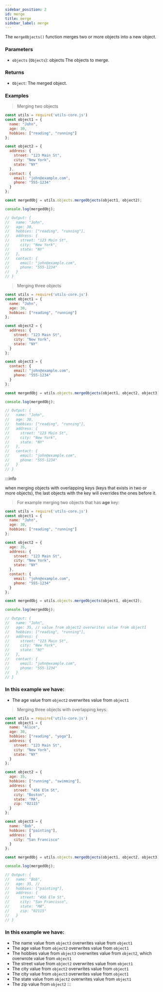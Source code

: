 ```yaml
---
sidebar_position: 2
id: merge
title: merge
sidebar_label: merge
---
```


The `mergeObjects()` function merges two or more objects into a new object.

### Parameters

- `objects` (`Objects`): objects The objects to merge.

### Returns

- `Object`: The merged object.

### Examples

> Merging two objects

```javascript
const utils = require('utils-core.js')
const object1 = {
  name: "John",
  age: 30,
  hobbies: ["reading", "running"]
};

const object2 = {
  address: {
    street: "123 Main St",
    city: "New York",
    state: "NY"
  },
  contact: {
    email: "john@example.com",
    phone: "555-1234"
  }
};

const mergedObj = utils.objects.mergeObjects(object1, object2);

console.log(mergedObj);

// Output: {
//   name: "John",
//   age: 30,
//   hobbies: ["reading", "running"],
//   address: {
//     street: "123 Main St",
//     city: "New York",
//     state: "NY"
//   },
//   contact: {
//     email: "john@example.com",
//     phone: "555-1234"
//   }
// }
```

> Merging three objects

```javascript
const utils = require('utils-core.js')
const object1 = {
  name: "John",
  age: 30,
  hobbies: ["reading", "running"]
};

const object2 = {
  address: {
    street: "123 Main St",
    city: "New York",
    state: "NY"
  }
};

const object3 = {
  contact: {
    email: "john@example.com",
    phone: "555-1234"
  }
};

const mergedObj = utils.objects.mergeObjects(object1, object2, object3);

console.log(mergedObj);

// Output: {
//   name: "John",
//   age: 30,
//   hobbies: ["reading", "running"],
//   address: {
//     street: "123 Main St",
//     city: "New York",
//     state: "NY"
//   },
//   contact: {
//     email: "john@example.com",
//     phone: "555-1234"
//   }
// }
```
:::info

when merging objects with overlapping keys (keys that exists in two or more objects), the last objects with the key will overrides the ones before it.

> For example merging two objects that has **age** key:

```javascript
const utils = require('utils-core.js')
const object1 = {
  name: "John",
  age: 30,
  hobbies: ["reading", "running"]
};

const object2 = {
  age: 35,
  address: {
    street: "123 Main St",
    city: "New York",
    state: "NY"
  },
  contact: {
    email: "john@example.com",
    phone: "555-1234"
  }
};

const mergedObj = utils.objects.mergeObjects(object1, object2);

console.log(mergedObj);

// Output: {
//   name: "John",
//   age: 35, // value from object2 overwrites value from object1
//   hobbies: ["reading", "running"],
//   address: {
//     street: "123 Main St",
//     city: "New York",
//     state: "NY"
//   },
//   contact: {
//     email: "john@example.com",
//     phone: "555-1234"
//   }
// }
```
### In this example we have:
- The age value from `object2` overwrites value from `object1`


> Merging three objects with overlapping keys:

```javascript
const utils = require('utils-core.js')
const object1 = {
  name: "Alice",
  age: 30,
  hobbies: ["reading", "yoga"],
  address: {
    street: "123 Main St",
    city: "New York",
    state: "NY"
  }
};

const object2 = {
  age: 35,
  hobbies: ["running", "swimming"],
  address: {
    street: "456 Elm St",
    city: "Boston",
    state: "MA",
    zip: "02115"
  }
};

const object3 = {
  name: "Bob",
  hobbies: ["painting"],
  address: {
    city: "San Francisco"
  }
};

const mergedObj = utils.objects.mergeObjects(object1, object2, object3);

console.log(mergedObj);

// Output: {
//   name: "Bob",
//   age: 35, // 
//   hobbies: ["painting"],
//   address: {
//     street: "456 Elm St",
//     city: "San Francisco",
//     state: "MA",
//     zip: "02115"
//   }
// }
```
### In this example we have:
- The name value from `object3` overwrites value from `object1`
- The age value from `object2` overwrites value from `object1`
- The hobbies value from `object3` overwrites value from `object2`, which overwrote value from `object1`
- The street value from `object2` overwrites value from `object1`
- The city value from `object2` overwrites value from `object1`
- The city value from `object3` overwrites value from `object1`
- The state value from `object2` overwrites value from `object1`
- The zip value from `object2`
:::